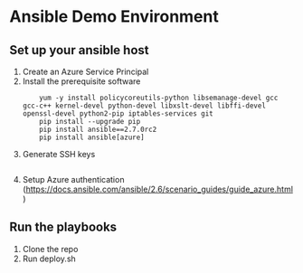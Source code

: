 # Ansible Demo Environment

## Set up your ansible host

1. Create an Azure Service Principal
2. Install the prerequisite software
    ``` yum -y install epel-release deltarpm
        yum -y install policycoreutils-python libsemanage-devel gcc gcc-c++ kernel-devel python-devel libxslt-devel libffi-devel openssl-devel python2-pip iptables-services git
        pip install --upgrade pip
        pip install ansible==2.7.0rc2
        pip install ansible[azure]
3. Generate SSH keys
    ```ssh-keygen -t rsa -q -P "" -f $HOME/.ssh/id_rsa
4. Setup Azure authentication (https://docs.ansible.com/ansible/2.6/scenario_guides/guide_azure.html)

## Run the playbooks
 
1. Clone the repo
2. Run deploy.sh